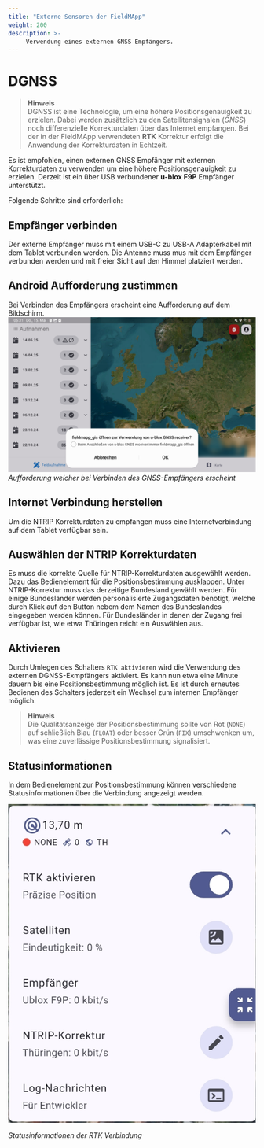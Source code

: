 ```yaml
---
title: "Externe Sensoren der FieldMApp"
weight: 200
description: >-
     Verwendung eines externen GNSS Empfängers.
---
```


# DGNSS
> **Hinweis**  
> DGNSS ist eine Technologie, um eine höhere Positionsgenauigkeit zu erzielen. Dabei werden zusätzlich zu den Satellitensignalen (*GNSS*) noch differenzielle Korrekturdaten über das Internet empfangen. Bei der in der FieldMApp verwendeten **RTK** Korrektur erfolgt die Anwendung der Korrekturdaten in Echtzeit.

Es ist empfohlen, einen externen GNSS Empfänger mit externen Korrekturdaten zu verwenden um eine höhere Positionsgenauigkeit zu erzielen. Derzeit ist ein über USB verbundener **u-blox F9P** Empfänger unterstützt.

Folgende Schritte sind erforderlich:

## Empfänger verbinden
Der externe Empfänger muss mit einem USB-C zu USB-A Adapterkabel mit dem Tablet verbunden werden. Die Antenne muss mus mit dem Empfänger verbunden werden und mit freier Sicht auf den Himmel platziert werden.

## Android Aufforderung zustimmen
Bei Verbinden des Empfängers erscheint eine Aufforderung auf dem Bildschirm.
![Herstellen einer USB-Verbindung](/screenshots/screenshot_usb_verbindung.jpg)
*Aufforderung welcher bei Verbinden des GNSS-Empfängers erscheint*

## Internet Verbindung herstellen
Um die NTRIP Korrekturdaten zu empfangen muss eine Internetverbindung auf dem Tablet verfügbar sein.

## Auswählen der NTRIP Korrekturdaten
Es muss die korrekte Quelle für NTRIP-Korrekturdaten ausgewählt werden. Dazu das Bedienelement für die Positionsbestimmung ausklappen. Unter NTRIP-Korrektur muss das derzeitige Bundesland gewählt werden. Für einige Bundesländer werden personalisierte Zugangsdaten benötigt, welche durch Klick auf den Button nebem dem Namen des Bundeslandes eingegeben werden können. Für Bundesländer in denen der Zugang frei verfügbar ist, wie etwa Thüringen reicht ein Auswählen aus.

## Aktivieren
Durch Umlegen des Schalters `RTK aktivieren` wird die Verwendung des externen DGNSS-Exmpfängers aktiviert. Es kann nun etwa eine Minute dauern bis eine Positionsbestimmung möglich ist. Es ist durch erneutes Bedienen des Schalters jederzeit ein Wechsel zum internen Empfänger möglich.

> **Hinweis**  
> Die Qualitätsanzeige der Positionsbestimmung sollte von Rot (`NONE`) auf schließlich Blau (`FLOAT`) oder besser Grün (`FIX`) umschwenken um, was eine zuverlässige Positionsbestimmung signalisiert.

## Statusinformationen
In dem Bedienelement zur Positionsbestimmung können verschiedene Statusinformationen über die Verbindung angezeigt werden.

![Statusinformationen der RTK Verbindung](/screenshots/screenshot_rtk_aktiv.jpg)

*Statusinformationen der RTK Verbindung* 


